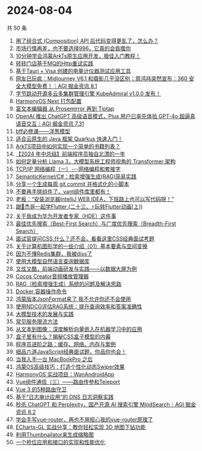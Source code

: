 # 2024-08-04

共 50 条

<!-- BEGIN JUEJIN -->
<!-- 最后更新时间 2024-08-04 00:01:20 +0800 -->
1. [用了组合式 (Composition) API 后代码变得更乱了，怎么办？](https://juejin.cn/post/7398046513811095592)
1. [市场行情再差，也不要选择996，它真的会吞噬你](https://juejin.cn/post/7398150089556606988)
1. [10分钟学会鸿蒙ArkTs原生应用开发，极佳入门教程！](https://juejin.cn/post/7397639310722531362)
1. [转转门店基于MQ的Http重试实践](https://juejin.cn/post/7397588804825759798)
1. [基于Tauri  + Visa 创建的电量计仪器测试应用工具](https://juejin.cn/post/7397326977424572427)
1. [网友已玩疯：Midjourney V6.1 和摄影几乎没区别；周鸿祎突然宣布：360 安全大模型免费！｜AGI 掘金资讯 8.1](https://juejin.cn/post/7397676488295546916)
1. [字节跳动开源多云多集群管理引擎 KubeAdmiral v1.0.0 发布！](https://juejin.cn/post/7397816165207457818)
1. [HarmonyOS Next 打包配置](https://juejin.cn/post/7397592619809456147)
1. [富文本编辑器 从 Prosemirror 再到 Tiptap](https://juejin.cn/post/7398045595485634569)
1. [OpenAI 推出 ChatGPT 高级语音模式，Plus 用户已率先体验 GPT-4o 超逼真语音交互｜AGI 掘金资讯 7.31](https://juejin.cn/post/7397335019894177802)
1. [bff必修课——洋葱模型](https://juejin.cn/post/7398038441517432872)
1. [适合云原生的 Java 框架 Quarkus 快速入门！](https://juejin.cn/post/7397335019894030346)
1. [ArkTS项目中如何实现一个简单的书籍列表？](https://juejin.cn/post/7397608098213232675)
1. [【2024 年中总结】前端程序员独自北漂的一年](https://juejin.cn/post/7398342795436130358)
1. [如何定量分析 Llama 3，大模型系统工程师视角的 Transformer 架构](https://juejin.cn/post/7397669215732416566)
1. [TCP/IP 网络编程（一）---网络编程和套接字](https://juejin.cn/post/7397292988672524303)
1. [SemanticKernel/C#：检索增强生成(RAG)简易实践](https://juejin.cn/post/7397683076379672628)
1. [分享一个生成每周 git commit 并格式化的小脚本](https://juejin.cn/post/7398150089548464139)
1. [不要再手搓组件了，vant组件库里都有！](https://juejin.cn/post/7397615008392429578)
1. [老板：“安装浏览器IntelliJ WEB IDEA，下班路上也可以写代码呀！”](https://juejin.cn/post/7397608098213724195)
1. [跟🤡杰哥一起学Flutter (二十三、⚡️玩转Flutter动画[上])](https://juejin.cn/post/7397683842633809971)
1. [关于我成为华为开发者专家（HDE）这件事](https://juejin.cn/post/7397621747927072805)
1. [最佳优先搜索（Best-First Search）与广度优先搜索（Breadth-First Search）](https://juejin.cn/post/7397410962848202789)
1. [面试官提问CSS,什么？还不会，看看这里CSS经典面试考题](https://juejin.cn/post/7398134901264908326)
1. [关于计算机图形学的一些介绍（01）基本要素与空间变换](https://juejin.cn/post/7397331806834655269)
1. [因为不懂Redis集群，我被diss了](https://juejin.cn/post/7398050590591336484)
1. [使用大模型自然语言查询数据库](https://juejin.cn/post/7397326977424998411)
1. [又炫又酷，前端动画研发与实践——以数据大屏为例](https://juejin.cn/post/7397638569732161576)
1. [Cocos Creator音频播放管理器](https://juejin.cn/post/7397616334653112358)
1. [RAG（检索增强生成）系统的问题及解决思路](https://juejin.cn/post/7397317017924567066)
1. [Docker 容器操作命令](https://juejin.cn/post/7397433958061441050)
1. [鸿蒙版本JsonFormat来了  我不允许你还不会使用  ](https://juejin.cn/post/7397331539850477608)
1. [使用NDCG评估RAG系统：提升查询效率和答案准确性](https://juejin.cn/post/7397461428830748698)
1. [大模型技术的发展与实践 ](https://juejin.cn/post/7397617342162944010)
1. [常见服务限流方法](https://juejin.cn/post/7397339702461235212)
1. [从文本到图像：深度解析向量嵌入在机器学习中的应用](https://juejin.cn/post/7398038441517662248)
1. [盒子里有什么？揭秘CSS盒子模型的内幕](https://juejin.cn/post/7397638569731129384)
1. [程序员进阶之路：缓存、网络、内存与案例](https://juejin.cn/post/7398045554922373132)
1. [细品六道JavaScript经典面试题，你品你也会！](https://juejin.cn/post/7398430455359406107)
1. [当我入手一台 MacBookPro 之后](https://juejin.cn/post/7398351048777842729)
1. [鸿蒙OS高级技巧：打造个性化动态Swiper效果](https://juejin.cn/post/7397285315809935386)
1. [HarmonyOS 实战项目：WanAndroidApp](https://juejin.cn/post/7398045655776067621)
1. [Vue组件通信（三）——路由传参和Teleport](https://juejin.cn/post/7397615008391790602)
1. [Vue 3 的5种路由守卫](https://juejin.cn/post/7398231828220493839)
1. [基于“日志审计应用”的 DNS 日志洞察实践](https://juejin.cn/post/7398045595485880329)
1. [秒杀 ChatGPT 和 Perplexity，国产开源 AI 搜索引擎 MindSearch｜AGI 掘金资讯 8.2](https://juejin.cn/post/7398351048740421668)
1. [学会手写vue-router，再也不用担心我的vue-router原理了](https://juejin.cn/post/7398511534736424994)
1. [ECharts-GL 实战分享：教你轻松实现 3D 地图下钻功能](https://juejin.cn/post/7398352956712534054)
1. [利用Thumbnailator来生成缩略图](https://juejin.cn/post/7398150089547825163)
1. [一个抢位应用和接口的实现和性能优化](https://juejin.cn/post/7398045554922979340)
<!-- END JUEJIN -->